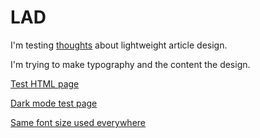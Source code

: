# LAD

I'm testing [thoughts](http://sawv.org/manifesto-for-lightweight-web-pages.html) about lightweight article design.

I'm trying to make typography and the content the design.

[Test HTML page](http://sawv.org/2018/01/29/lightweight-article-design-testing.html)

[Dark mode test page](http://sawv.org/2018/02/08/lightweight-article-design-testing-dark-mode.html)

[Same font size used everywhere](http://sawv.org/2018/03/08/lightweight-article-design-testing-v5.html)

